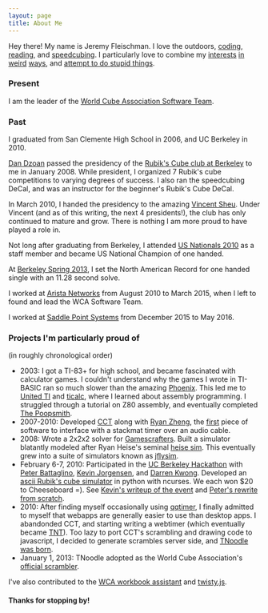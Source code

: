 ```yaml
---
layout: page
title: About Me
---
```


Hey there! My name is Jeremy Fleischman. I love the outdoors,
[coding](https://github.com/jfly/),
[reading](https://www.goodreads.com/user/show/51546534-jeremy-fleischman), and
[speedcubing](https://www.worldcubeassociation.org/results/p.php?i=2005FLEI01).
I particularly love to combine my
[interests](https://www.youtube.com/watch?v=seK7Kw4GR4o)
[in](https://www.youtube.com/watch?v=3-TvSWPrBi4)
[weird](https://www.youtube.com/watch?v=-ljZZo-8YC4)
[ways](https://www.youtube.com/watch?v=b8JOC1NkVP8), and
[attempt to do stupid things](https://www.youtube.com/watch?v=AorkxGK2Qow).

### Present

I am the leader of the
[World Cube Association Software Team](https://www.worldcubeassociation.org/contact).

### Past

I graduated from San Clemente High School in 2006, and UC Berkeley in 2010.

[Dan Dzoan](https://www.worldcubeassociation.org/results/p.php?i=2006DZOA03)
passed the presidency of the
[Rubik's Cube club at Berkeley](http://cubing.berkeley.edu/) to me in January 2008. While president,
I organized 7 Rubik's cube competitions to varying degrees of success. I also
ran the speedcubing DeCal, and was an instructor for the beginner's Rubik's
Cube DeCal.

In March 2010, I handed the presidency to the amazing
[Vincent Sheu](https://www.worldcubeassociation.org/results/p.php?i=2006SHEU01). Under
Vincent (and as of this writing, the next 4 presidents!), the club has only
continued to mature and grow. There is nothing I am more proud to have played a
role in.

Not long after graduating from Berkeley, I attended
[US Nationals 2010](https://www.worldcubeassociation.org/results/c.php?i=USNationals2010)
as a staff member and became US National Champion of one handed.

At [Berkeley Spring 2013](https://www.worldcubeassociation.org/results/c.php?i=BerkeleySpring2013), I set the North American Record for one handed
single with an 11.28 second solve.

I worked at [Arista Networks](https://www.arista.com) from August 2010 to
March 2015, when I left to found and lead the WCA Software Team.

I worked at [Saddle Point Systems](https://www.saddlepointsystems.com/resources/about/) from December 2015 to May 2016.

### Projects I'm particularly proud of

(in roughly chronological order)

* 2003:
<a name="ti"></a>
I got a TI-83+ for high school, and became fascinated with calculator games. I
couldn't understand why the games I wrote in TI-BASIC ran so much slower than the amazing
[Phoenix](http://www.ticalc.org/archives/files/fileinfo/148/14876.html). This
led me to [United TI](unitedti.org) and [ticalc](ticalc.org), where I
learned about assembly programming. I struggled through a tutorial on Z80
assembly, and eventually completed
[The Poopsmith](http://www.ticalc.org/archives/files/fileinfo/317/31775.html).
* 2007-2010:
Developed [CCT](http://cct.cubing.net/) along with
[Ryan Zheng](https://www.worldcubeassociation.org/results/p.php?i=2006ZHEN02),
the
[first](https://groups.yahoo.com/neo/groups/speedsolvingrubikscube/conversations/messages/34984)
piece of software to interface with a stackmat timer over an audio cable.
* 2008:
Wrote a 2x2x2 solver for [Gamescrafters](http://gamescrafters.berkeley.edu/alumni.php).
Built a simulator blatantly modeled after Ryan Heise's
seminal [heise sim](http://www.ryanheise.com/cube/speed.html). This eventually
grew into a suite of simulators known as
[jflysim](http://jfly.cubing.net/jflysim/qqTimer.html).
* February 6-7, 2010:
Participated in the [UC Berkeley
Hackathon](http://archive.dailycal.org/article.php?id=108145) with [Peter
Battaglino](https://www.worldcubeassociation.org/results/p.php?i=2009BATT02),
[Kevin
Jorgensen](https://www.worldcubeassociation.org/results/p.php?i=2006JORG01),
and [Darren
Kwong](https://www.worldcubeassociation.org/results/p.php?i=2005KWON01).
Developed an [ascii Rubik's cube
simulator](https://github.com/jfly/Hackathon2010) in python with ncurses. We
each won $20 to Cheeseboard =). See [Kevin's writeup of the
event](http://spacestation77.wordpress.com/2010/02/07/berkeley-hackathon-2010/)
and [Peter's rewrite from scratch](https://github.com/peterbat/rubikon).
* 2010:
<a name="tnoodle"></a>
After finding myself occasionally using [qqtimer](http://www.qqtimer.net/),
I finally admitted to myself that webapps are generally easier to use than
desktop apps. I abandonded CCT, and starting writing a webtimer (which eventually became [TNT](http://www.jflei.com/tnt/)). Too
lazy to port CCT's scrambling and drawing code to javascript, I decided to
generate scrambles server side, and
[TNoodle was born](https://github.com/cubing/tnoodle/commit/ccdada3b9e29b545a6c2274c2890fc229723fda8). 
* January 1, 2013:
TNoodle adopted as the World Cube Association's
[official scrambler](https://www.worldcubeassociation.org/posts/wca-documents-updated-january-1-2013).

I've also contributed to the [WCA workbook
assistant](https://github.com/cubing/wca-workbook-assistant) and
[twisty.js](https://github.com/cubing/twisty.js).

#### Thanks for stopping by!
